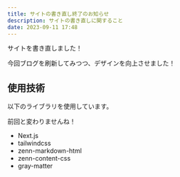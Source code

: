 ```yaml
---
title: サイトの書き直し終了のお知らせ
description: サイトの書き直しに関すること
date: 2023-09-11 17:48
---
```


サイトを書き直しました！

今回ブログを刷新してみつつ、デザインを向上させました！

## 使用技術

以下のライブラリを使用しています。

前回と変わりませんね！

- Next.js
- tailwindcss
- zenn-markdown-html
- zenn-content-css
- gray-matter
